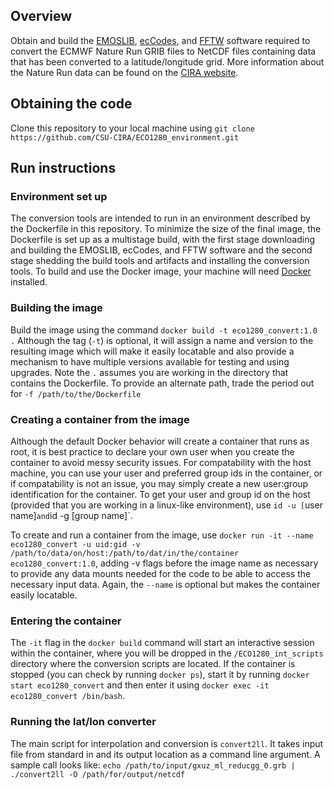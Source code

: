 
## Overview

Obtain and build the [EMOSLIB](https://confluence.ecmwf.int//display/EMOS/), [ecCodes](https://confluence.ecmwf.int//display/ECC/), and [FFTW](http://www.fftw.org/) software required to convert the ECMWF Nature Run GRIB files to NetCDF files containing data that has been converted to a latitude/longitude grid. More information about the Nature Run data can be found on the [CIRA website](https://www.cira.colostate.edu/imagery-data/ecmwf-nature-run/#conditions).

## Obtaining the code
Clone this repository to your local machine using `git clone https://github.com/CSU-CIRA/ECO1280_environment.git`

## Run instructions
### Environment set up
The conversion tools are intended to run in an environment described by
the Dockerfile in this repository. To minimize the size of the final
image, the Dockerfile is set up as a multistage build, with the first
stage downloading and building the EMOSLIB, ecCodes, and FFTW software
and the second stage shedding the build tools and artifacts and installing
the conversion tools. To build and use the Docker image, your machine
will need [Docker](https://www.docker.com/products/docker-desktop) installed.

### Building the image
Build the image using the command `docker build -t eco1280_convert:1.0 .`
Although the tag (`-t`) is optional, it will assign a name and version to
the resulting image which will make it easily locatable and also provide
a mechanism to have multiple versions available for testing and using
upgrades. Note the `.` assumes you are working in the directory that
contains the Dockerfile. To provide an alternate path, trade the period
out for `-f /path/to/the/Dockerfile`

### Creating a container from the image
Although the default Docker behavior will create a container that runs
as root, it is best practice to declare your own user when you create
the container to avoid messy security issues. For compatability with
the host machine, you can use your user and preferred group ids in the
container, or if compatability is not an issue, you may simply create a new user:group identification for the container. To get your user and group id
on the host (provided that you are working in a linux-like environment), use
`id -u [`user name]` and `id -g [group name]`.

To create and run a container from the image, use
`docker run -it --name eco1280_convert -u uid:gid -v /path/to/data/on/host:/path/to/dat/in/the/container eco1280_convert:1.0`,
adding -v flags before the image name as necessary to provide any data mounts
needed for the code to be able to access the necessary input data.
Again, the `--name` is optional but makes the container easily locatable.

### Entering the container
The `-it` flag in the `docker build` command will start an interactive
session within the container, where you will be dropped in the
`/ECO1280_int_scripts` directory where the conversion scripts are located.
If the container is stopped (you can check by running `docker ps`),
start it by running `docker start eco1280_convert` and then enter it
using `docker exec -it eco1280_convert /bin/bash`.

### Running the lat/lon converter
The main script for interpolation and conversion is `convert2ll`. It takes
input file from standard in and its output location as a command line
argument. A sample call looks like:
`echo /path/to/input/gxuz_ml_reducgg_0.grb | ./convert2ll -O /path/for/output/netcdf`




